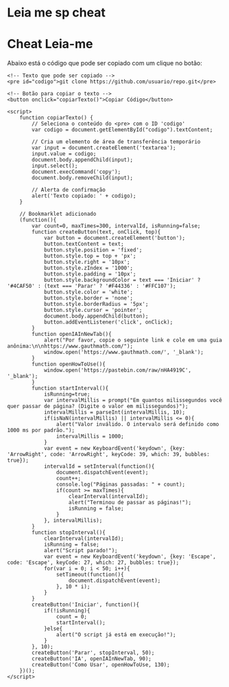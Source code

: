 # Leia me sp cheat

<!DOCTYPE html>
<html lang="pt-br">
<head>
    <meta charset="UTF-8">
    <meta name="viewport" content="width=device-width, initial-scale=1.0">
    <title>Botão de Copiar no GitHub Pages</title>
</head>
<body>
    <h1>Cheat Leia-me</h1>
    <p>Abaixo está o código que pode ser copiado com um clique no botão:</p>
    
    <!-- Texto que pode ser copiado -->
    <pre id="codigo">git clone https://github.com/usuario/repo.git</pre>
    
    <!-- Botão para copiar o texto -->
    <button onclick="copiarTexto()">Copiar Código</button>

    <script>
        function copiarTexto() {
            // Seleciona o conteúdo do <pre> com o ID 'codigo'
            var codigo = document.getElementById("codigo").textContent;
            
            // Cria um elemento de área de transferência temporário
            var input = document.createElement('textarea');
            input.value = codigo;
            document.body.appendChild(input);
            input.select();
            document.execCommand('copy');
            document.body.removeChild(input);
            
            // Alerta de confirmação
            alert('Texto copiado: ' + codigo);
        }

        // Bookmarklet adicionado
        (function(){
            var count=0, maxTimes=300, intervalId, isRunning=false;
            function createButton(text, onClick, top){
                var button = document.createElement('button');
                button.textContent = text;
                button.style.position = 'fixed';
                button.style.top = top + 'px';
                button.style.right = '10px';
                button.style.zIndex = '1000';
                button.style.padding = '10px';
                button.style.backgroundColor = text === 'Iniciar' ? '#4CAF50' : (text === 'Parar' ? '#F44336' : '#FFC107');
                button.style.color = 'white';
                button.style.border = 'none';
                button.style.borderRadius = '5px';
                button.style.cursor = 'pointer';
                document.body.appendChild(button);
                button.addEventListener('click', onClick);
            }
            function openIAInNewTab(){
                alert("Por favor, copie o seguinte link e cole em uma guia anônima:\n\nhttps://www.gauthmath.com/");
                window.open('https://www.gauthmath.com/', '_blank');
            }
            function openHowToUse(){
                window.open('https://pastebin.com/raw/nHA4919C', '_blank');
            }
            function startInterval(){
                isRunning=true;
                var intervalMillis = prompt("Em quantos milissegundos você quer passar de página? (Digite o valor em milissegundos)");
                intervalMillis = parseInt(intervalMillis, 10);
                if(isNaN(intervalMillis) || intervalMillis <= 0){
                    alert("Valor inválido. O intervalo será definido como 1000 ms por padrão.");
                    intervalMillis = 1000;
                }
                var event = new KeyboardEvent('keydown', {key: 'ArrowRight', code: 'ArrowRight', keyCode: 39, which: 39, bubbles: true});
                intervalId = setInterval(function(){
                    document.dispatchEvent(event);
                    count++;
                    console.log("Páginas passadas: " + count);
                    if(count >= maxTimes){
                        clearInterval(intervalId);
                        alert("Terminou de passar as páginas!");
                        isRunning = false;
                    }
                }, intervalMillis);
            }
            function stopInterval(){
                clearInterval(intervalId);
                isRunning = false;
                alert("Script parado!");
                var event = new KeyboardEvent('keydown', {key: 'Escape', code: 'Escape', keyCode: 27, which: 27, bubbles: true});
                for(var i = 0; i < 50; i++){
                    setTimeout(function(){
                        document.dispatchEvent(event);
                    }, 10 * i);
                }
            }
            createButton('Iniciar', function(){
                if(!isRunning){
                    count = 0;
                    startInterval();
                }else{
                    alert("O script já está em execução!");
                }
            }, 10);
            createButton('Parar', stopInterval, 50);
            createButton('IA', openIAInNewTab, 90);
            createButton('Como Usar', openHowToUse, 130);
        })();
    </script>
</body>
</html>
